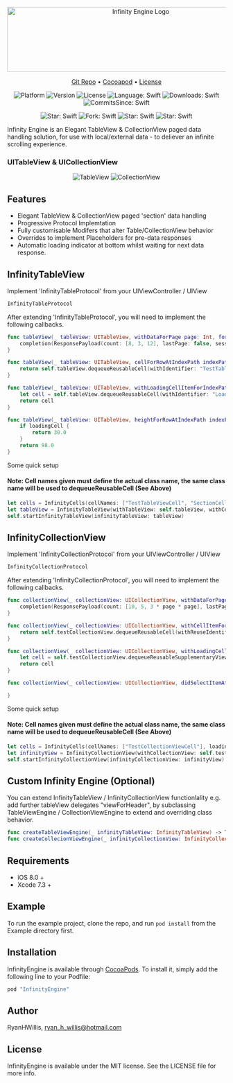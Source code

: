 <p align="center">
    <img src="https://cdn.rawgit.com/RyanHWillis/InfinityEngine/master/Example/infinityenginelogo.jpg"  width="600" height="150" alt="Infinity Engine Logo">
</p>

<p align="center">
    <a href="https://github.com/RyanHWillis/InfinityEngine">Git Repo</a>
  • <a href="https://cocoapods.org/pods/InfinityEngine">Cocoapod</a>
  • <a href="https://opensource.org/licenses/MIT">License</a>
</p>


<p align="center">
    <img src="https://img.shields.io/badge/platform-ios-lightgrey.svg"
         alt="Platform">
    <img src="https://img.shields.io/cocoapods/v/InfinityEngine.svg?style=flat"
         alt="Version">
    <img src="https://img.shields.io/cocoapods/l/InfinityEngine.svg?style=flat"
         alt="License">
    <img src="https://img.shields.io/badge/language-swift-orange.svg"
         alt="Language: Swift">
    <img src="https://img.shields.io/cocoapods/dt/InfinityEngine.svg"
         alt="Downloads: Swift">
    <img src="https://img.shields.io/github/commits-since/RyanHWillis/InfinityEngine/1.3.2.svg"
         alt="CommitsSince: Swift">
</p>

<p align="center">
    <img src="https://img.shields.io/github/stars/badges/shields.svg?style=social&label=Star"
         alt="Star: Swift">
    <img src="https://img.shields.io/github/forks/badges/shields.svg?style=social&label=Fork"
         alt="Fork: Swift">
    <img src="https://img.shields.io/github/stars/badges/shields.svg?style=social&label=Watch"
         alt="Star: Swift">  
    <img src="https://img.shields.io/github/stars/badges/shields.svg?style=social&label=Follow"
         alt="Star: Swift">
</p>

Infinity Engine is an Elegant TableView & CollectionView paged data handling solution, for use with local/external data - to deliever an infinite scrolling experience.

### UITableView & UICollectionView
<p align="center">
    <img src="https://cdn.rawgit.com/RyanHWillis/InfinityEngine/master/Example/collectionview.gif"
         alt="TableView">
    <img src="https://cdn.rawgit.com/RyanHWillis/InfinityEngine/master/Example/tableview.gif"
         alt="CollectionView">
</p>

## Features
+ Elegant TableView & CollectionView paged 'section' data handling
+ Progressive Protocol Implemtation
+ Fully customisable Modifers that alter Table/CollectionView behavior
+ Overrides to implement Placeholders for pre-data responses
+ Automatic loading indicator at bottom whilst waiting for next data response.

## InfinityTableView

Implement 'InfinityTableProtocol' from your UIViewController / UIView

```swift
InfinityTableProtocol
```

After extending 'InfinityTableProtocol', you will need to implement the following callbacks.

```swift
func tableView(_ tableView: UITableView, withDataForPage page: Int, forSession session: String, completion: @escaping (ResponsePayload) -> ()) {
    completion(ResponsePayload(count: [8, 3, 12], lastPage: false, session: session))
}

func tableView(_ tableView: UITableView, cellForRowAtIndexPath indexPath: IndexPath) -> UITableViewCell {
    return self.tableView.dequeueReusableCell(withIdentifier: "TestTableViewCell", for: indexPath) as! TestTableViewCell
}

func tableView(_ tableView: UITableView, withLoadingCellItemForIndexPath indexPath: IndexPath) -> UITableViewCell {
    let cell = self.tableView.dequeueReusableCell(withIdentifier: "LoadingTableViewCell", for: indexPath) as! LoadingTableViewCell
    return cell
}

func tableView(_ tableView: UITableView, heightForRowAtIndexPath indexPath: IndexPath, forLoadingCell loadingCell: Bool) -> CGFloat {
    if loadingCell {
        return 30.0
    }
    return 98.0
}
```

Some quick setup

#### Note: Cell names given must define the actual class name, the same class name will be used to dequeueReusableCell (See Above)

```swift
let cells = InfinityCells(cellNames: ["TestTableViewCell", "SectionCell"], loadingCellName: "LoadingTableViewCell", bundle: nil)
let tableView = InfinityTableView(withTableView: self.tableView, withCells: cells, withDataSource: self)
self.startInfinityTableView(infinityTableView: tableView)
```

## InfinityCollectionView

Implement 'InfinityCollectionProtocol' from your UIViewController / UIView

```swift
InfinityCollectionProtocol
```
After extending 'InfinityCollectionProtocol', you will need to implement the following callbacks.

```swift    
func collectionView(_ collectionView: UICollectionView, withDataForPage page: Int, forSession session: String, completion: @escaping (ResponsePayload) -> ()) {
    completion(ResponsePayload(count: [10, 5, 3 * page * page], lastPage: false, session: session))
}

func collectionView(_ collectionView: UICollectionView, withCellItemForIndexPath indexPath: IndexPath) -> UICollectionViewCell {
    return self.testCollectionView.dequeueReusableCell(withReuseIdentifier: "TestCollectionViewCell", for: indexPath) as! TestCollectionViewCell
}

func collectionView(_ collectionView: UICollectionView, withLoadingCellItemForIndexPath indexPath: IndexPath, forLastPageHit hit: Bool) -> UICollectionReusableView {
    let cell = self.testCollectionView.dequeueReusableSupplementaryView(ofKind: UICollectionElementKindSectionFooter, withReuseIdentifier: "LoadingCollectionViewCell", for: indexPath)
    return cell
}

func collectionView(_ collectionView: UICollectionView, didSelectItemAtIndexPath indexPath: IndexPath) {

}
```
Some quick setup

#### Note: Cell names given must define the actual class name, the same class name will be used to dequeueReusableCell (See Above)

```swift    
let cells = InfinityCells(cellNames: ["TestCollectionViewCell"], loadingCellName: "LoadingCollectionViewCell", bundle: nil)
let infinityView = InfinityCollectionView(withCollectionView: self.testCollectionView, withCells: cells, withDataSource: self)
self.startInfinityCollectionView(infinityCollectionView: infinityView)
```

## Custom Infinity Engine (Optional)

You can extend InfinityTableView / InfinityCollectionView functionlality e.g. add further tableView delegates "viewForHeader", by subclassing TableViewEngine / CollectionViewEngine to extend and overriding class behavior.

```swift
func createTableViewEngine(_ infinityTableView: InfinityTableView) -> TableViewEngine
func createCollecionViewEngine(_ infinityCollectionView: InfinityCollectionView) -> CollectionViewEngine
```

## Requirements
+ iOS 8.0 +
+ Xcode 7.3 +

## Example

To run the example project, clone the repo, and run `pod install` from the Example directory first.

## Installation

InfinityEngine is available through [CocoaPods](http://cocoapods.org). To install
it, simply add the following line to your Podfile:

```ruby
pod "InfinityEngine"
```

## Author

RyanHWillis, ryan_h_willis@hotmail.com

## License

InfinityEngine is available under the MIT license. See the LICENSE file for more info.
